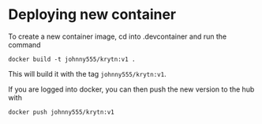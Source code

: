 # Deploying new container

To create a new container image, cd into .devcontainer and run the command

`docker build -t johnny555/krytn:v1 .`

This will build it with the tag `johnny555/krytn:v1`.

If you are logged into docker, you can then push the new version to the hub with

`docker push johnny555/krytn:v1`
